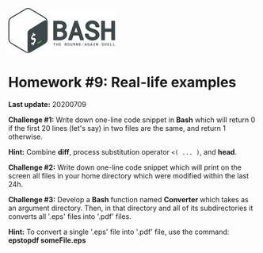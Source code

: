 ![](bash_logo.png)

# Homework #9: Real-life examples

**Last update:** 20200709

**Challenge #1:** Write down one-line code snippet in **Bash** which will return 0 if the first 20 lines (let's say) in two files are the same, and return 1 otherwise. 

**Hint:** Combine **diff**, process substitution operator ```<( ... )```, and **head**. 

**Challenge #2:** Write down one-line code snippet which will print on the screen all files in your home directory which were modified within the last 24h.

**Challenge #3:** Develop a **Bash** function named **Converter** which takes as an argument directory. Then, in that directory and all of its subdirectories it converts all '.eps' files into '.pdf' files. 

**Hint:** To convert a single '.eps' file into '.pdf' file, use the command: **epstopdf someFile.eps**

